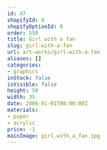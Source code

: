 ```yaml
---
id: 47
shopifyId: 0
shopifyOptionId: 0
order: 550
title: Girl with a fan
slug: girl-with-a-fan
url: art-works/girl-with-a-fan
aliases: []
categories:
- graphics
inStock: false
isVisible: false
height: 50
width: 35
date: 2006-01-01T00:00:00Z
materials:
- paper
- acrylic
price: -1
mainImage: girl_with_a_fan.jpg
---
```

